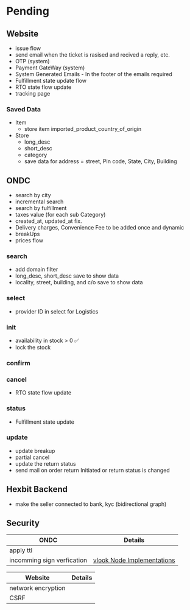 # Pending

## Website

- issue flow
- send email when the ticket is rasised and recived a reply, etc.
- OTP (system)
- Payment GateWay (system)
- System Generated Emails - In the footer of the emails required
- Fulfillment state update flow
- RTO state flow update
- tracking page

### Saved Data

- Item
  - store item imported_product_country_of_origin
- Store
  - long_desc
  - short_desc
  - category
  - save data for address = street, Pin code, State, City, Building

## ONDC

- search by city
- incremental search
- search by fulfillment
- taxes value (for each sub Category)
- created_at, updated_at fix.
- Delivery charges, Convenience Fee to be added once and dynamic
- breakUps
- prices flow

### search

- add domain filter
- long_desc, short_desc save to show data
- locality, street, building, and c/o save to show data

### select

- provider ID in select for Logistics

### init

- availability in stock > 0 ✅
- lock the stock

### confirm

### cancel

- RTO state flow update

### status

- Fulfillment state update

### update

- update breakup
- partial cancel
- update the return status
- send mail on order return Initiated or return status is changed

## Hexbit Backend

- make the seller connected to bank, kyc (bidirectional graph)

## Security

| ONDC                       | Details                                                                                                                      |
| -------------------------- | ---------------------------------------------------------------------------------------------------------------------------- |
| apply ttl                  |                                                                                                                              |
| incomming sign verfication | [vlook Node Implementations](https://github.com/ONDC-Official/reference-implementations/tree/main/utilities/vlookup/node.js) |

| Website            | Details |
| ------------------ | ------- |
| network encryption |         |
| CSRF               |         |
